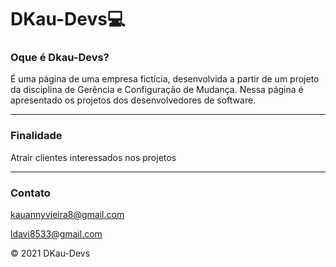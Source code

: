 # DKau-Devs:computer:

### Oque é Dkau-Devs?

É uma página de uma empresa fictícia, desenvolvida a partir de um projeto da disciplina de  Gerência e Configuração de Mudança.
Nessa página é apresentado os projetos dos desenvolvedores de software. 

<hr />

### Finalidade
Atrair clientes interessados nos projetos

<hr />

### Contato

kauannyvieira8@gmail.com

ldavi8533@gmail.com


&copy; 2021 DKau-Devs
